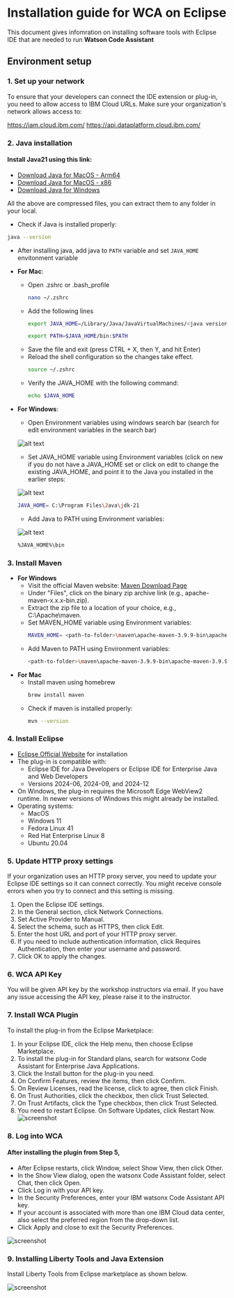 # Installation guide for WCA on Eclipse

This document gives infomration on installing software tools with Eclipse IDE that are needed to run **Watson Code Assistant**

## Environment setup 

### 1. Set up your network

To ensure that your developers can connect the IDE extension or plug-in, you need to allow access to IBM Cloud URLs. Make sure your organization's network allows access to:

https://iam.cloud.ibm.com/
https://api.dataplatform.cloud.ibm.com/

### 2. Java installation

#### Install Java21 using this link:
- [Download Java for MacOS - Arm64](https://download.oracle.com/java/21/latest/jdk-21_macos-aarch64_bin.tar.gz)
- [Download Java for MacOS - x86](https://download.oracle.com/java/21/latest/jdk-21_macos-x64_bin.tar.gz)
- [Download Java for Windows](https://download.oracle.com/java/21/latest/jdk-21_windows-x64_bin.zip)

All the above are compressed files, you can extract them to any folder in your local.

- Check if Java is installed properly:
```bash
java --version
```

- After installing java, add java to `PATH` variable and set `JAVA_HOME` envitonment variable
- **For Mac**:
  - Open .zshrc or .bash_profile
      ```bash
      nano ~/.zshrc
      ```
  - Add the following lines
      ```bash
      export JAVA_HOME=/Library/Java/JavaVirtualMachines/<java version>/Contents/Home
      ```
      ```bash
      export PATH=$JAVA_HOME/bin:$PATH
      ```
  - Save the file and exit (press CTRL + X, then Y, and hit Enter)
  - Reload the shell configuration so the changes take effect.
      ```bash
      source ~/.zshrc
      ```
  - Verify the JAVA_HOME with the following command:
      ```bash
      echo $JAVA_HOME
      ```
- **For Windows**:
  - Open Environment variables using windows search bar (search for edit environment variables in the search bar)
  
  ![alt text](./images/image_env_variables_windows.png)

  - Set JAVA_HOME variable using Environment variables (click on new if you do not have a JAVA_HOME set or click on edit to change the existing JAVA_HOME, and point it to the Java you installed in the earlier steps:
    
  ![alt text](./images/image_JAVA_HOME_windows.png)

    ```bash
    JAVA_HOME= C:\Program Files\Java\jdk-21
    ```
    
  - Add Java to PATH using Environment variables:
 
  ![alt text](./images/image_add_java_to_PATH_windows.png)
 
    ```bash
    %JAVA_HOME%\bin
    ```

### 3. Install Maven

- **For Windows**
    - Visit the official Maven website: [Maven Download Page](https://maven.apache.org/download.cgi)
    - Under "Files", click on the binary zip archive link (e.g., apache-maven-x.x.x-bin.zip). 
    - Extract the zip file to a location of your choice, e.g., C:\Apache\maven.
    - Set MAVEN_HOME variable using Environment variables:
      ```bash
      MAVEN_HOME= <path-to-folder>\maven\apache-maven-3.9.9-bin\apache-maven-3.9.9
      ```
    - Add Maven to PATH using Environment variables: 
      ```bash
      <path-to-folder>\maven\apache-maven-3.9.9-bin\apache-maven-3.9.9\bin
      ```
- **For Mac**
   - Install maven using homebrew
      ```bash
      brew install maven
      ```
   - Check if maven is installed properly:
      ```bash
      mvn --version
      ```

### 4. Install Eclipse

- [Eclipse Official Website](https://www.eclipse.org/downloads/) for installation
- The plug-in is compatible with:
    - Eclipse IDE for Java Developers or Eclipse IDE for Enterprise Java and Web Developers
    - Versions 2024-06, 2024-09, and 2024-12
- On Windows, the plug-in requires the Microsoft Edge WebView2 runtime. In newer versions of Windows this might already be installed.
- Operating systems:
    - MacOS
    - Windows 11
    - Fedora Linux 41
    - Red Hat Enterprise Linux 8
    - Ubuntu 20.04

### 5. Update HTTP proxy settings

If your organization uses an HTTP proxy server, you need to update your Eclipse IDE settings so it can connect correctly. You might receive console errors when you try to connect and this setting is missing.

1. Open the Eclipse IDE settings.
2. In the General section, click Network Connections.
3. Set Active Provider to Manual.
4. Select the schema, such as HTTPS, then click Edit.
5. Enter the host URL and port of your HTTP proxy server.
6. If you need to include authentication information, click Requires Authentication, then enter your username and password.
7. Click OK to apply the changes.

### 6. WCA API Key

You will be given API key by the workshop instructors via email. If you have any issue accessing the API key, please raise it to the instructor.

### 7. Install WCA Plugin

To install the plug-in from the Eclipse Marketplace:
1. In your Eclipse IDE, click the Help menu, then choose Eclipse Marketplace.
2. To install the plug-in for Standard plans, search for watsonx Code Assistant for Enterprise Java Applications.
3. Click the Install button for the plug-in you need.
4. On Confirm Features, review the items, then click Confirm.
5. On Review Licenses, read the license, click to agree, then click Finish.
6. On Trust Authorities, click the checkbox, then click Trust Selected.
7. On Trust Artifacts, click the Type checkbox, then click Trust Selected.
8. You need to restart Eclipse. On Software Updates, click Restart Now.
![screenshot](./images/Eclipse_WCA4J_Plugin.png)

### 8. Log into WCA

#### After installing the plugin from **Step 5**, 

- After Eclipse restarts, click Window, select Show View, then click Other.
- In the Show View dialog, open the watsonx Code Assistant folder, select Chat, then click Open.
- Click Log in with your API key.
- In the Security Preferences, enter your IBM watsonx Code Assistant API key.
- If your account is associated with more than one IBM Cloud data center, also select the preferred region from the drop-down list.
- Click Apply and close to exit the Security Preferences.

![screenshot](./images/Eclipse_WCA4J_Sign_in.png)

### 9. Installing Liberty Tools and Java Extension

Install Liberty Tools from Eclipse marketplace as shown below.

![screenshot](./images/Eclipse_LibertyTools.png)